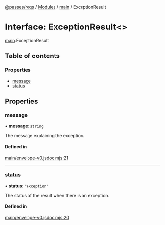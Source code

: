 [@passes/reqs](../README.md) / [Modules](../modules.md) / [main](../modules/main.md) / ExceptionResult

# Interface: ExceptionResult\<\>

[main](../modules/main.md).ExceptionResult

## Table of contents

### Properties

- [message](main.ExceptionResult.md#message)
- [status](main.ExceptionResult.md#status)

## Properties

### message

• **message**: `string`

The message explaining the exception.

#### Defined in

[main/envelope-v0.jsdoc.mjs:21](https://github.com/passes-org/passes/blob/4a9c88f/packages/reqs/main/envelope-v0.jsdoc.mjs#L21)

___

### status

• **status**: ``"exception"``

The status of the result when there is an exception.

#### Defined in

[main/envelope-v0.jsdoc.mjs:20](https://github.com/passes-org/passes/blob/4a9c88f/packages/reqs/main/envelope-v0.jsdoc.mjs#L20)
